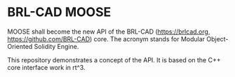 # BRL-CAD MOOSE

MOOSE shall become the new API of the BRL-CAD (https://brlcad.org, https://github.com/BRL-CAD) core.
The acronym stands for Modular Object-Oriented Solidity Engine.

This repository demonstrates a concept of the API.
It is based on the C++ core interface work in rt^3.
